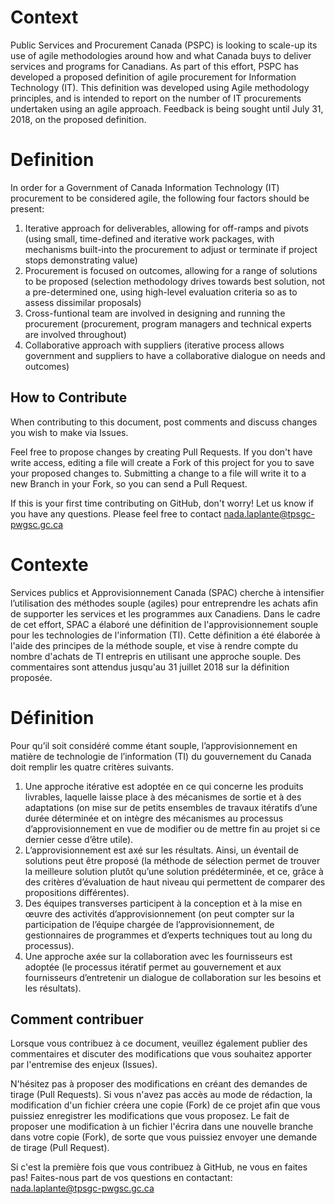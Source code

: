 # Context 

Public Services and Procurement Canada (PSPC) is looking to scale-up its use of agile methodologies around how and what Canada buys to deliver services and programs for Canadians.  As part of this effort, PSPC has developed a proposed definition of agile procurement for Information Technology (IT). This definition was developed using Agile methodology principles, and is intended to report on the number of IT procurements undertaken using an agile approach. Feedback is being sought until July 31, 2018, on the proposed definition. 

# Definition

In order for a Government of Canada Information Technology (IT) procurement to be considered agile, the following four factors should be present: 

1.	Iterative approach for deliverables, allowing for off-ramps and pivots (using small, time-defined and iterative work packages, with mechanisms built-into the procurement to adjust or terminate if project stops demonstrating value)
2.	Procurement is focused on outcomes, allowing for a range of solutions to be proposed (selection methodology drives towards best solution, not a pre-determined one, using high-level evaluation criteria so as to assess dissimilar proposals) 
3.	Cross-funtional team are involved in designing and running the procurement (procurement, program managers and technical experts are involved throughout)
4.	Collaborative approach with suppliers (iterative process allows government and suppliers to have a collaborative dialogue on needs and outcomes)

## How to Contribute

When contributing to this document, post comments and discuss changes you wish to make via Issues.

Feel free to propose changes by creating Pull Requests.  If you don't have write access, editing a file will create a Fork of this project for you to save your proposed changes to.  Submitting a change to a file will write it to a new Branch in your Fork, so you can send a Pull Request.

If this is your first time contributing on GitHub, don't worry! Let us know if you have any questions. Please feel free to contact nada.laplante@tpsgc-pwgsc.gc.ca

# Contexte 

Services publics et Approvisionnement Canada (SPAC) cherche à intensifier l’utilisation des méthodes souple (agiles) pour entreprendre les achats afin de supporter les services et les programmes aux Canadiens. Dans le cadre de cet effort, SPAC a élaboré une définition de l'approvisionnement souple pour les technologies de l'information (TI). Cette définition a été élaborée à l'aide des principes de la méthode souple, et vise à rendre compte du nombre d'achats de TI entrepris en utilisant une approche souple. Des commentaires sont attendus jusqu'au 31 juillet 2018 sur la définition proposée.

# Définition 

Pour qu’il soit considéré comme étant souple, l’approvisionnement en matière de technologie de l’information (TI) du gouvernement du Canada doit remplir les quatre critères suivants. 

1.	Une approche itérative est adoptée en ce qui concerne les produits livrables, laquelle laisse place à des mécanismes de sortie et à des adaptations (on mise sur de petits ensembles de travaux itératifs d’une durée déterminée et on intègre des mécanismes au processus d’approvisionnement en vue de modifier ou de mettre fin au projet si ce dernier cesse d’être utile). 
2.	L’approvisionnement est axé sur les résultats. Ainsi, un éventail de solutions peut être proposé (la méthode de sélection permet de trouver la meilleure solution plutôt qu’une solution prédéterminée, et ce, grâce à des critères d’évaluation de haut niveau qui permettent de comparer des propositions différentes).  
3.	Des équipes transverses participent à la conception et à la mise en œuvre des activités d’approvisionnement (on peut compter sur la participation de l’équipe chargée de l’approvisionnement, de gestionnaires de programmes et d’experts techniques tout au long du processus). 
4.	Une approche axée sur la collaboration avec les fournisseurs est adoptée (le processus itératif permet au gouvernement et aux fournisseurs d’entretenir un dialogue de collaboration sur les besoins et les résultats).

## Comment contribuer

Lorsque vous contribuez à ce document, veuillez également publier des commentaires et discuter des modifications que vous souhaitez apporter par l'entremise des enjeux (Issues).

N'hésitez pas à proposer des modifications en créant des demandes de tirage (Pull Requests). Si vous n'avez pas accès au mode de rédaction, la modification d'un fichier créera une copie (Fork) de ce projet afin que vous puissiez enregistrer les modifications que vous proposez. Le fait de proposer une modification à un fichier l'écrira dans une nouvelle branche dans votre copie (Fork), de sorte que vous puissiez envoyer une demande de tirage (Pull Request).

Si c'est la première fois que vous contribuez à GitHub, ne vous en faites pas! Faites-nous part de vos questions en contactant: nada.laplante@tpsgc-pwgsc.gc.ca
